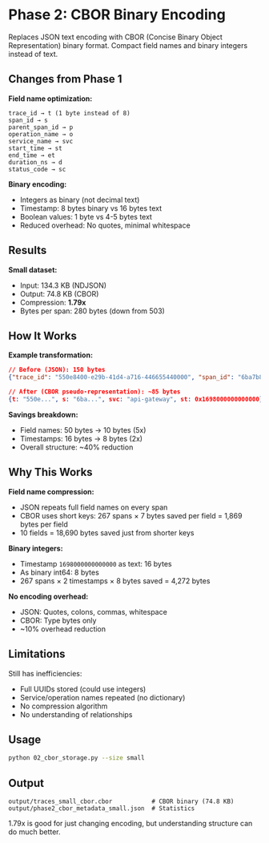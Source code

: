 # Phase 2: CBOR Binary Encoding

Replaces JSON text encoding with CBOR (Concise Binary Object Representation) binary format. Compact field names and binary integers instead of text.

## Changes from Phase 1

**Field name optimization:**
```
trace_id → t (1 byte instead of 8)
span_id → s
parent_span_id → p
operation_name → o
service_name → svc
start_time → st
end_time → et
duration_ns → d
status_code → sc
```

**Binary encoding:**
- Integers as binary (not decimal text)
- Timestamp: 8 bytes binary vs 16 bytes text
- Boolean values: 1 byte vs 4-5 bytes text
- Reduced overhead: No quotes, minimal whitespace

## Results

**Small dataset:**
- Input: 134.3 KB (NDJSON)
- Output: 74.8 KB (CBOR)
- Compression: **1.79x**
- Bytes per span: 280 bytes (down from 503)

## How It Works

**Example transformation:**
```json
// Before (JSON): 150 bytes
{"trace_id": "550e8400-e29b-41d4-a716-446655440000", "span_id": "6ba7b810-9dad-11d1-80b4-00c04fd430c8", "service_name": "api-gateway", "start_time": 1698000000000000}

// After (CBOR pseudo-representation): ~85 bytes
{t: "550e...", s: "6ba...", svc: "api-gateway", st: 0x1698000000000000}
```

**Savings breakdown:**
- Field names: 50 bytes → 10 bytes (5x)
- Timestamps: 16 bytes → 8 bytes (2x)
- Overall structure: ~40% reduction

## Why This Works

**Field name compression:**
- JSON repeats full field names on every span
- CBOR uses short keys: 267 spans × 7 bytes saved per field = 1,869 bytes per field
- 10 fields = 18,690 bytes saved just from shorter keys

**Binary integers:**
- Timestamp `1698000000000000` as text: 16 bytes
- As binary int64: 8 bytes
- 267 spans × 2 timestamps × 8 bytes saved = 4,272 bytes

**No encoding overhead:**
- JSON: Quotes, colons, commas, whitespace
- CBOR: Type bytes only
- ~10% overhead reduction

## Limitations

Still has inefficiencies:
- Full UUIDs stored (could use integers)
- Service/operation names repeated (no dictionary)
- No compression algorithm
- No understanding of relationships

## Usage

```bash
python 02_cbor_storage.py --size small
```

## Output

```
output/traces_small_cbor.cbor           # CBOR binary (74.8 KB)
output/phase2_cbor_metadata_small.json  # Statistics
```

1.79x is good for just changing encoding, but understanding structure can do much better.

